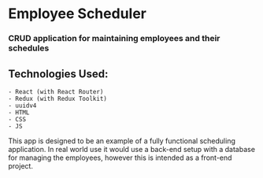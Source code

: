 # Employee Scheduler

### CRUD application for maintaining employees and their schedules

## Technologies Used:

    - React (with React Router)
    - Redux (with Redux Toolkit)
    - uuidv4
    - HTML
    - CSS
    - JS

This app is designed to be an example of a fully functional scheduling application. In real world use it would use a back-end setup with a database for managing the employees, however this is intended as a front-end project.

